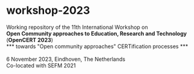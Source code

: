 # workshop-2023
Working repository of the 11th International Workshop on
<br />
<b>Open Community approaches to Education, Research and Technology</b>
<br />
(<b>OpenCERT 2023</b>)
<br />
*** towards "Open community approaches" CERTification processes ***
<br />
<br />
6 November 2023, Eindhoven, The Netherlands
<br />
Co-located with SEFM 2021

